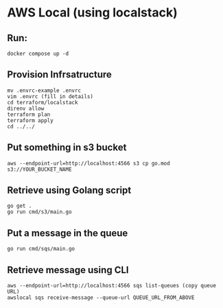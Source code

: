 # AWS Local (using localstack)

## Run:

```
docker compose up -d
```

## Provision Infrsatructure

```
mv .envrc-example .envrc
vim .envrc (fill in details)
cd terraform/localstack
direnv allow
terraform plan
terraform apply
cd ../../
```

## Put something in s3 bucket

```
aws --endpoint-url=http://localhost:4566 s3 cp go.mod s3://YOUR_BUCKET_NAME
```

## Retrieve using Golang script

```
go get .
go run cmd/s3/main.go
```

## Put a message in the queue

```
go run cmd/sqs/main.go
```

## Retrieve message using CLI

```
aws --endpoint-url=http://localhost:4566 sqs list-queues (copy queue URL)
awslocal sqs receive-message --queue-url QUEUE_URL_FROM_ABOVE
```